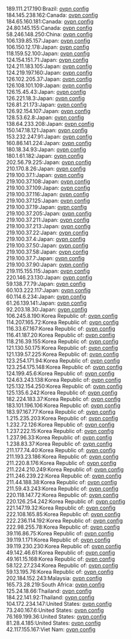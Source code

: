 189.111.217.190:Brazil: [ovpn config](vpn/189_111_217_190.ovpn)  
184.145.238.162:Canada: [ovpn config](vpn/184_145_238_162.ovpn)  
184.65.160.181:Canada: [ovpn config](vpn/184_65_160_181.ovpn)  
24.80.145.155:Canada: [ovpn config](vpn/24_80_145_155.ovpn)  
58.246.148.250:China: [ovpn config](vpn/58_246_148_250.ovpn)  
106.139.85.157:Japan: [ovpn config](vpn/106_139_85_157.ovpn)  
106.150.12.178:Japan: [ovpn config](vpn/106_150_12_178.ovpn)  
118.159.52.100:Japan: [ovpn config](vpn/118_159_52_100.ovpn)  
124.154.151.71:Japan: [ovpn config](vpn/124_154_151_71.ovpn)  
124.211.183.105:Japan: [ovpn config](vpn/124_211_183_105.ovpn)  
124.219.197.160:Japan: [ovpn config](vpn/124_219_197_160.ovpn)  
126.102.205.37:Japan: [ovpn config](vpn/126_102_205_37.ovpn)  
126.108.101.109:Japan: [ovpn config](vpn/126_108_101_109.ovpn)  
126.15.45.43:Japan: [ovpn config](vpn/126_15_45_43.ovpn)  
126.221.18.3:Japan: [ovpn config](vpn/126_221_18_3.ovpn)  
126.81.21.173:Japan: [ovpn config](vpn/126_81_21_173.ovpn)  
126.92.154.107:Japan: [ovpn config](vpn/126_92_154_107.ovpn)  
128.53.62.8:Japan: [ovpn config](vpn/128_53_62_8.ovpn)  
138.64.233.208:Japan: [ovpn config](vpn/138_64_233_208.ovpn)  
150.147.18.121:Japan: [ovpn config](vpn/150_147_18_121.ovpn)  
153.232.247.91:Japan: [ovpn config](vpn/153_232_247_91.ovpn)  
160.86.141.224:Japan: [ovpn config](vpn/160_86_141_224.ovpn)  
180.18.34.93:Japan: [ovpn config](vpn/180_18_34_93.ovpn)  
180.1.61.182:Japan: [ovpn config](vpn/180_1_61_182.ovpn)  
202.56.79.225:Japan: [ovpn config](vpn/202_56_79_225.ovpn)  
210.170.8.26:Japan: [ovpn config](vpn/210_170_8_26.ovpn)  
219.100.37.1:Japan: [ovpn config](vpn/219_100_37_1.ovpn)  
219.100.37.108:Japan: [ovpn config](vpn/219_100_37_108.ovpn)  
219.100.37.109:Japan: [ovpn config](vpn/219_100_37_109.ovpn)  
219.100.37.116:Japan: [ovpn config](vpn/219_100_37_116.ovpn)  
219.100.37.125:Japan: [ovpn config](vpn/219_100_37_125.ovpn)  
219.100.37.19:Japan: [ovpn config](vpn/219_100_37_19.ovpn)  
219.100.37.205:Japan: [ovpn config](vpn/219_100_37_205.ovpn)  
219.100.37.211:Japan: [ovpn config](vpn/219_100_37_211.ovpn)  
219.100.37.213:Japan: [ovpn config](vpn/219_100_37_213.ovpn)  
219.100.37.22:Japan: [ovpn config](vpn/219_100_37_22.ovpn)  
219.100.37.4:Japan: [ovpn config](vpn/219_100_37_4.ovpn)  
219.100.37.50:Japan: [ovpn config](vpn/219_100_37_50.ovpn)  
219.100.37.58:Japan: [ovpn config](vpn/219_100_37_58.ovpn)  
219.100.37.7:Japan: [ovpn config](vpn/219_100_37_7.ovpn)  
219.100.37.90:Japan: [ovpn config](vpn/219_100_37_90.ovpn)  
219.115.155.115:Japan: [ovpn config](vpn/219_115_155_115.ovpn)  
220.146.23.130:Japan: [ovpn config](vpn/220_146_23_130.ovpn)  
59.138.77.79:Japan: [ovpn config](vpn/59_138_77_79.ovpn)  
60.103.222.117:Japan: [ovpn config](vpn/60_103_222_117.ovpn)  
60.114.6.234:Japan: [ovpn config](vpn/60_114_6_234.ovpn)  
61.26.139.141:Japan: [ovpn config](vpn/61_26_139_141.ovpn)  
92.203.18.30:Japan: [ovpn config](vpn/92_203_18_30.ovpn)  
106.245.8.190:Korea Republic of: [ovpn config](vpn/106_245_8_190.ovpn)  
114.207.165.72:Korea Republic of: [ovpn config](vpn/114_207_165_72.ovpn)  
116.33.67.167:Korea Republic of: [ovpn config](vpn/116_33_67_167.ovpn)  
116.41.187.20:Korea Republic of: [ovpn config](vpn/116_41_187_20.ovpn)  
118.216.39.155:Korea Republic of: [ovpn config](vpn/118_216_39_155.ovpn)  
121.130.50.175:Korea Republic of: [ovpn config](vpn/121_130_50_175.ovpn)  
121.139.57.225:Korea Republic of: [ovpn config](vpn/121_139_57_225.ovpn)  
123.254.171.94:Korea Republic of: [ovpn config](vpn/123_254_171_94.ovpn)  
123.254.175.148:Korea Republic of: [ovpn config](vpn/123_254_175_148.ovpn)  
124.199.45.6:Korea Republic of: [ovpn config](vpn/124_199_45_6.ovpn)  
124.63.243.138:Korea Republic of: [ovpn config](vpn/124_63_243_138.ovpn)  
125.132.154.250:Korea Republic of: [ovpn config](vpn/125_132_154_250.ovpn)  
125.135.6.242:Korea Republic of: [ovpn config](vpn/125_135_6_242.ovpn)  
182.224.183.37:Korea Republic of: [ovpn config](vpn/182_224_183_37.ovpn)  
183.101.196.106:Korea Republic of: [ovpn config](vpn/183_101_196_106.ovpn)  
183.97.167.77:Korea Republic of: [ovpn config](vpn/183_97_167_77.ovpn)  
1.215.235.203:Korea Republic of: [ovpn config](vpn/1_215_235_203.ovpn)  
1.232.72.126:Korea Republic of: [ovpn config](vpn/1_232_72_126.ovpn)  
1.237.222.15:Korea Republic of: [ovpn config](vpn/1_237_222_15.ovpn)  
1.237.96.33:Korea Republic of: [ovpn config](vpn/1_237_96_33.ovpn)  
1.238.83.37:Korea Republic of: [ovpn config](vpn/1_238_83_37.ovpn)  
211.177.74.40:Korea Republic of: [ovpn config](vpn/211_177_74_40.ovpn)  
211.193.23.186:Korea Republic of: [ovpn config](vpn/211_193_23_186.ovpn)  
211.220.8.176:Korea Republic of: [ovpn config](vpn/211_220_8_176.ovpn)  
211.224.210.249:Korea Republic of: [ovpn config](vpn/211_224_210_249.ovpn)  
211.246.239.22:Korea Republic of: [ovpn config](vpn/211_246_239_22.ovpn)  
211.44.188.38:Korea Republic of: [ovpn config](vpn/211_44_188_38.ovpn)  
211.59.43.243:Korea Republic of: [ovpn config](vpn/211_59_43_243.ovpn)  
220.118.147.72:Korea Republic of: [ovpn config](vpn/220_118_147_72.ovpn)  
220.126.254.242:Korea Republic of: [ovpn config](vpn/220_126_254_242.ovpn)  
221.147.19.32:Korea Republic of: [ovpn config](vpn/221_147_19_32.ovpn)  
222.108.165.85:Korea Republic of: [ovpn config](vpn/222_108_165_85.ovpn)  
222.236.114.192:Korea Republic of: [ovpn config](vpn/222_236_114_192.ovpn)  
222.98.255.78:Korea Republic of: [ovpn config](vpn/222_98_255_78.ovpn)  
39.116.86.75:Korea Republic of: [ovpn config](vpn/39_116_86_75.ovpn)  
39.119.1.171:Korea Republic of: [ovpn config](vpn/39_119_1_171.ovpn)  
39.119.230.230:Korea Republic of: [ovpn config](vpn/39_119_230_230.ovpn)  
49.142.46.61:Korea Republic of: [ovpn config](vpn/49_142_46_61.ovpn)  
49.161.15.168:Korea Republic of: [ovpn config](vpn/49_161_15_168.ovpn)  
58.122.27.234:Korea Republic of: [ovpn config](vpn/58_122_27_234.ovpn)  
59.13.195.76:Korea Republic of: [ovpn config](vpn/59_13_195_76.ovpn)  
202.184.152.243:Malaysia: [ovpn config](vpn/202_184_152_243.ovpn)  
165.73.28.219:South Africa: [ovpn config](vpn/165_73_28_219.ovpn)  
125.24.18.66:Thailand: [ovpn config](vpn/125_24_18_66.ovpn)  
184.22.141.92:Thailand: [ovpn config](vpn/184_22_141_92.ovpn)  
104.172.234.147:United States: [ovpn config](vpn/104_172_234_147.ovpn)  
73.240.167.6:United States: [ovpn config](vpn/73_240_167_6.ovpn)  
76.169.199.36:United States: [ovpn config](vpn/76_169_199_36.ovpn)  
81.28.4.185:United States: [ovpn config](vpn/81_28_4_185.ovpn)  
42.117.155.167:Viet Nam: [ovpn config](vpn/42_117_155_167.ovpn)  
